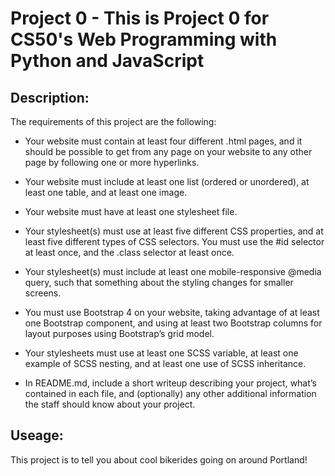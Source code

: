 # Project 0 - This is Project 0 for CS50's Web Programming with Python and JavaScript

## Description:
The requirements of this project are the following:

- Your website must contain at least four different .html pages, and it should be possible to get from any page on your website to any other page by following one or more hyperlinks.

- Your website must include at least one list (ordered or unordered), at least one table, and at least one image.

- Your website must have at least one stylesheet file.

- Your stylesheet(s) must use at least five different CSS properties, and at least five different types of CSS selectors. You must use the #id selector at least once, and the .class selector at least once.

- Your stylesheet(s) must include at least one mobile-responsive @media query, such that something about the styling changes for smaller screens.

- You must use Bootstrap 4 on your website, taking advantage of at least one Bootstrap component, and using at least two Bootstrap columns for layout purposes using Bootstrap’s grid model.

- Your stylesheets must use at least one SCSS variable, at least one example of SCSS nesting, and at least one use of SCSS inheritance.

- In README.md, include a short writeup describing your project, what’s contained in each file, and (optionally) any other additional information the staff should know about your project.

## Useage:
This project is to tell you about cool bikerides going on around Portland!
